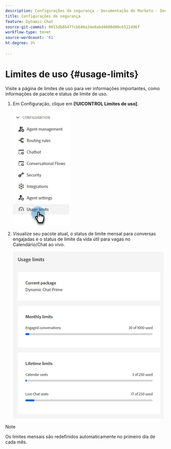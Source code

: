 ```yaml
---
description: Configurações de segurança - Documentação do Marketo - Documentação do produto
title: Configurações de segurança
feature: Dynamic Chat
source-git-commit: 0015db05477cbb46a34e8abd4800d00c6522496f
workflow-type: tm+mt
source-wordcount: '61'
ht-degree: 3%

---
```


# Limites de uso {#usage-limits}

Visite a página de limites de uso para ver informações importantes, como informações de pacote e status de limite de uso.

1. Em Configuração, clique em **[!UICONTROL Limites de uso]**.

   ![](assets/usage-limits-1.png)

1. Visualize seu pacote atual, o status de limite mensal para conversas engajadas e o status de limite da vida útil para vagas no Calendário/Chat ao vivo.

   ![](assets/usage-limits-2.png)

>[!NOTE]
>
>Os limites mensais são redefinidos automaticamente no primeiro dia de cada mês.
